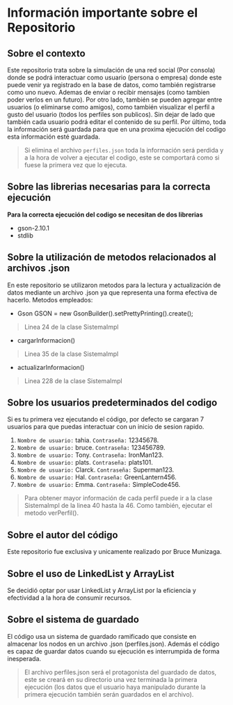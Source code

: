 # Información importante sobre el Repositorio
## Sobre el contexto
Este repositorio trata sobre la simulación de una red social (Por consola) donde se podrá interactuar como usuario (persona o empresa) donde este puede venir ya registrado en la base de datos, como también registrarse como uno nuevo. Ademas de enviar o recibir mensajes (como tambien poder verlos en un futuro). Por otro lado, también se pueden agregar entre usuarios (o eliminarse como amigos), como también visualizar el perfil a gusto del usuario (todos los perfiles son publicos). Sin dejar de lado que también cada usuario podrá editar el contenido de su perfil. Por último, toda la información será guardada para que en una proxima ejecución del codigo esta información esté guardada.
> Si elimina el archivo `perfiles.json` toda la información será perdida y a la hora de volver a ejecutar el codigo, este se comportará como si fuese la primera vez que lo ejecuta.
## Sobre las librerias necesarias para la correcta ejecución
**Para la correcta ejecución del codigo se necesitan de dos librerias**
- gson-2.10.1
- stdlib

## Sobre la utilización de metodos relacionados al archivos .json
En este repositorio se utilizaron metodos para la lectura y actualización de datos mediante un archivo .json ya que representa una forma efectiva de hacerlo. Metodos empleados:
- Gson GSON = new GsonBuilder().setPrettyPrinting().create();
> Linea 24 de la clase SistemaImpl
- cargarInformacion()
> Linea 35 de la clase SistemaImpl
- actualizarInformacion()
> Linea 228 de la clase SistemaImpl

## Sobre los usuarios predeterminados del codigo
Si es tu primera vez ejecutando el código, por defecto se cargaran 7 usuarios para que puedas interactuar con un inicio de sesion rapido.
1. `Nombre de usuario:` tahia.    `Contraseña:` 12345678.
2. `Nombre de usuario:` bruce.    `Contraseña:` 123456789.
3. `Nombre de usuario:` Tony.     `Contraseña:` IronMan123.
4. `Nombre de usuario:` plats.    `Contraseña:` plats101.
5. `Nombre de usuario:` Clarck.   `Contraseña:` Superman123.
6. `Nombre de usuario:` Hal.      `Contraseña:` GreenLantern456.
7. `Nombre de usuario:` Emma.     `Contraseña:` SimpleCode456.
> Para obtener mayor información de cada perfil puede ir a la clase SistemaImpl de la linea 40 hasta la 46. Como también, ejecutar el metodo verPerfil().

## Sobre el autor del código
Este repositorio fue exclusiva y unicamente realizado por Bruce Munizaga. 

## Sobre el uso de LinkedList y ArrayList
Se decidió optar por usar LinkedList y ArrayList por la eficiencia y efectividad  a la hora de consumir recursos. 

## Sobre el sistema de guardado
El código usa un sistema de guardado ramificado que consiste en almacenar los nodos en un archivo .json (perfiles.json). Además el código es capaz de guardar datos cuando su ejecución es interrumpida de forma inesperada.

> El archivo perfiles.json será el protagonista del guardado de datos, este se creará en su directorio una vez terminada la primera ejecución (los datos que el usuario haya manipulado durante la primera ejecución también serán guardados en el archivo).
